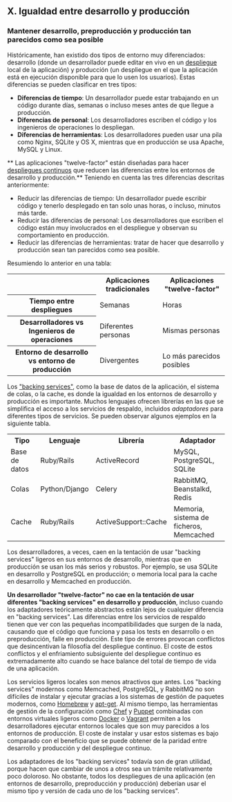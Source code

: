 ## X. Igualdad entre desarrollo y producción
### Mantener desarrollo, preproducción y producción tan parecidos como sea posible

Históricamente, han existido dos tipos de entorno muy diferenciados: desarrollo (donde un desarrollador puede editar en vivo en un [despliegue](./codebase) local de la aplicación) y producción (un despliegue en el que la aplicación está en ejecución disponible para que lo usen los usuarios). Estas diferencias se pueden clasificar en tres tipos:

* **Diferencias de tiempo**: Un desarrollador puede estar trabajando en un código durante días, semanas o incluso meses antes de que llegue a producción.
* **Diferencias de personal**: Los desarrolladores escriben el código y los ingenieros de operaciones lo despliegan.
* **Diferencias de herramientas**: Los desarrolladores pueden usar una pila como Nginx, SQLite y OS X, mientras que en producción se usa Apache, MySQL y Linux.

** Las aplicaciones "twelve-factor" están diseñadas para hacer [despliegues continuos](http://www.avc.com/a_vc/2011/02/continuous-deployment.html) que reducen las diferencias entre los entornos de desarrollo y producción.** Teniendo en cuenta las tres diferencias descritas anteriormente:

* Reducir las diferencias de tiempo: Un desarrollador puede escribir código y tenerlo desplegado en tan solo unas horas, o incluso, minutos más tarde.
* Reducir las diferencias de personal: Los desarrolladores que escriben el código están muy involucrados en el despliegue y observan su comportamiento en producción.
* Reducir las diferencias de herramientas: tratar de hacer que desarrollo y producción sean tan parecidos como sea posible.

Resumiendo lo anterior en una tabla:

<table>
  <tr>
    <th></th>
    <th>Aplicaciones tradicionales</th>
    <th>Aplicaciones "twelve-factor"</th>
  </tr>
  <tr>
    <th>Tiempo entre despliegues</th>
    <td>Semanas</td>
    <td>Horas</td>
  </tr>
  <tr>
    <th>Desarrolladores vs Ingenieros de operaciones</th>
    <td>Diferentes personas</td>
    <td>Mismas personas</td>
  </tr>
  <tr>
    <th>Entorno de desarrollo vs entorno de producción</th>
    <td>Divergentes</td>
    <td>Lo más parecidos posibles</td>
  </tr>
</table>

Los ["backing services"](./backing-services), como la base de datos de la aplicación, el sistema de colas, o la cache, es donde la igualdad en los entornos de desarrollo y producción es importante. Muchos lenguajes ofrecen librerías en las que se simplifica el acceso a los servicios de respaldo, incluidos *adaptadores* para diferentes tipos de servicios. Se pueden observar algunos ejemplos en la siguiente tabla.

<table>
  <tr>
    <th>Tipo</th>
    <th>Lenguaje</th>
    <th>Librería</th>
    <th>Adaptador</th>
  </tr>
  <tr>
    <td>Base de datos</td>
    <td>Ruby/Rails</td>
    <td>ActiveRecord</td>
    <td>MySQL, PostgreSQL, SQLite</td>
  </tr>
  <tr>
    <td>Colas</td>
    <td>Python/Django</td>
    <td>Celery</td>
    <td>RabbitMQ, Beanstalkd, Redis</td>
  </tr>
  <tr>
    <td>Cache</td>
    <td>Ruby/Rails</td>
    <td>ActiveSupport::Cache</td>
    <td>Memoria, sistema de ficheros, Memcached</td>
  </tr>
</table>

Los desarrolladores, a veces, caen en la tentación de usar "backing services" ligeros en sus entornos de desarrollo, mientras que en producción se usan los más serios y robustos. Por ejemplo, se usa SQLite en desarrollo y PostgreSQL en producción; o memoria local para la cache en desarrollo y Memcached en producción.

**Un desarrollador "twelve-factor" no cae en la tentación de usar diferentes "backing services" en desarrollo y producción**, incluso cuando los adaptadores teóricamente abstractos están lejos de cualquier diferencia en "backing services". Las diferencias entre los servicios de respaldo tienen que ver con las pequeñas incompatibilidades que surgen de la nada, causando que el código que funciona y pasa los tests en desarrollo o en preproducción, falle en producción. Este tipo de errores provocan conflictos que desincentivan la filosofía del despliegue continuo. El coste de estos conflictos y el enfriamiento subsiguiente del despliegue continuo es extremadamente alto cuando se hace balance del total de tiempo de vida de una aplicación.

Los servicios ligeros locales son menos atractivos que antes. Los "backing services" modernos como Memcached, PostgreSQL, y RabbitMQ no son difíciles de instalar y ejecutar gracias a los sistemas de gestión de paquetes modernos, como [Homebrew](http://mxcl.github.com/homebrew/) y [apt-get](https://help.ubuntu.com/community/AptGet/Howto). Al mismo tiempo, las herramientas de gestión de la configuración como [Chef](http://www.opscode.com/chef/) y [Puppet](http://docs.puppetlabs.com/) combinadas con entornos virtuales ligeros como [Docker](https://www.docker.com/) o [Vagrant](http://vagrantup.com/) permiten a los desarrolladores ejecutar entornos locales que son muy parecidos a los entornos de producción. El coste de instalar y usar estos sistemas es bajo comparado con el beneficio que se puede obtener de la paridad entre desarrollo y producción y del despliegue continuo.

Los adaptadores de los "backing services" todavía son de gran utilidad, porque hacen que cambiar de unos a otros sea un trámite relativamente poco doloroso. No obstante, todos los despliegues de una aplicación (en entornos de desarrollo, preproducción y producción) deberían usar el mismo tipo y versión de cada uno de los "backing services".
